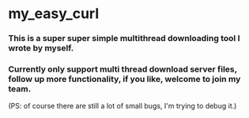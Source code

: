 # my_easy_curl
### This is a super super simple multithread downloading tool I wrote by myself. 
### Currently only support multi thread download server files, follow up more functionality, if you like, welcome to join my team. 
(PS: of course there are still a lot of small bugs, I'm trying to debug it.)
